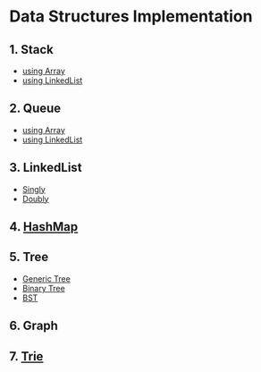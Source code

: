 # Data Structures Implementation

## 1. Stack
- [using Array](https://github.com/grv0908/InterviewPreparation/blob/master/DataStructuresImplementation/01a.java)
- [using LinkedList](https://github.com/grv0908/InterviewPreparation/blob/master/DataStructuresImplementation/01b.java)

## 2. Queue
- [using Array](https://github.com/grv0908/InterviewPreparation/blob/master/DataStructuresImplementation/02a.java)
- [using LinkedList](https://github.com/grv0908/InterviewPreparation/blob/master/DataStructuresImplementation/02b.java)

## 3. LinkedList
- [Singly]()
- [Doubly]()

## 4. [HashMap](https://github.com/grv0908/InterviewPreparation/blob/master/DataStructuresImplementation/10.java)

## 5. Tree
- [Generic Tree](https://github.com/grv0908/InterviewPreparation/blob/master/DataStructuresImplementation/GenericTree.java)
- [Binary Tree](https://github.com/grv0908/InterviewPreparation/blob/master/DataStructuresImplementation/06.java)
- [BST](https://github.com/grv0908/Interview-Preparation/blob/master/DataStructuresImplementation/BST.java)

## 6. Graph

## 7. [Trie](https://github.com/grv0908/InterviewPreparation/blob/master/DataStructuresImplementation/11.java)
